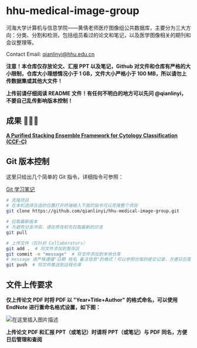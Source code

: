 
# hhu-medical-image-group

河海大学计算机与信息学院——黄倩老师医疗图像组公共数据库，主要分为三大方向：分类、分割和检测，包括组员看过的论文和笔记，以及医学图像相关的期刊和会议整理等。

Contact Email: qianlinyi@hhu.edu.cn

**注意！本仓库仅存放论文、汇报 PPT 以及笔记，Github 对文件和仓库有严格的大小限制，仓库大小理想情况小于 1 GB，文件大小严格小于 100 MB，所以请勿上传数据集或其他大文件！**

**上传前请仔细阅读 README 文件！有任何不明白的地方可以先问 @qianlinyi，不要自己乱传影响版本控制！**

## 成果 🎉🎉🎉

[**A Purified Stacking Ensemble Framework for Cytology Classification (CCF-C)**](https://link.springer.com/chapter/10.1007/978-3-031-53308-2_20)

## Git 版本控制

这里只给出几个简单的 Git 指令，详细指令可参照：

[Git 学习笔记](https://github.com/qianlinyi/notes/blob/main/%E5%BC%80%E5%8F%91/Git%E5%AD%A6%E4%B9%A0%E7%AC%94%E8%AE%B0.md)

```bash
# 克隆项目
# 在本机选择合适的位置打开终端输入下面的指令可以克隆整个项目
git clone https://github.com/qianlinyi/hhu-medical-image-group.git

# 拉取最新版本
# 为避免分支冲突，请在修改前先拉取最新的分支
git pull

# 上传文件（仅针对 Collaborators）
git add .  # 将文件添加到暂存区
git commit -m "message"  # 将文件添加到本地仓库
# message 请严格遵循"日期 姓名 备注信息"的格式！可以参照仓库的提交记录，方便日后管理
git push  # 将文件推送到远程仓库
```

## 文件上传要求

**仅上传论文 PDF 时将 PDF 以 "Year+Title+Author" 的格式命名，可以使用 EndNote 进行重命名格式设置，如下图：**

![在这里插入图片描述](https://img-blog.csdnimg.cn/99bde635216a404983fbd9e963821ae6.png)

**上传论文 PDF 和汇报 PPT（或笔记）时请将 PPT（或笔记）与 PDF 同名，方便日后管理和查阅**



